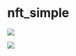 # nft_simple

![](https://github.com/azkadev/azkadev/blob/main/flutter/nft_simple_app/1.png)

![](https://github.com/azkadev/azkadev/blob/main/flutter/nft_simple_app/2.png)
